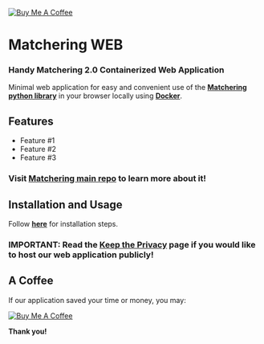 [![Buy Me A Coffee](https://www.buymeacoffee.com/assets/img/custom_images/orange_img.png)](https://www.buymeacoffee.com/sergree)

# Matchering WEB

### Handy Matchering 2.0 Containerized Web Application

Minimal web application for easy and convenient use of the **[Matchering python library][Matchering]** in your browser locally using **[Docker]**.

## Features

- Feature #1
- Feature #2
- Feature #3

### Visit **[Matchering main repo][Matchering]** to learn more about it!

## Installation and Usage

Follow **[here](https://github.com/sergree/matchering/tree/master#docker-image---the-easiest-way)** for installation steps.

### IMPORTANT: Read the [Keep the Privacy] page if you would like to host our web application publicly!

## A Coffee

If our application saved your time or money, you may:

[![Buy Me A Coffee](https://www.buymeacoffee.com/assets/img/custom_images/orange_img.png)](https://www.buymeacoffee.com/sergree)

**Thank you!**

[Matchering]: https://github.com/sergree/matchering
[Docker]: https://www.docker.com/
[Keep the Privacy]: https://github.com/sergree/matchering/wiki/Keep-the-Privacy
